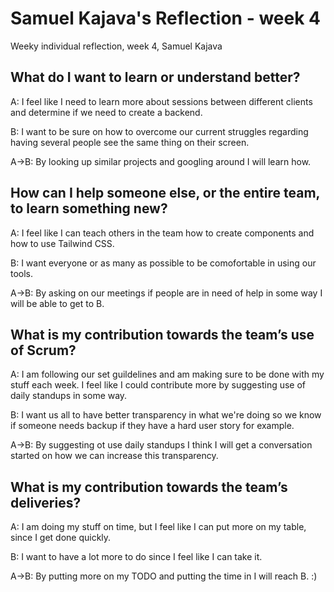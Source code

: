 # Samuel Kajava's Reflection - week 4

Weeky individual reflection, week 4, Samuel Kajava

## What do I want to learn or understand better?

A: I feel like I need to learn more about sessions between different clients and determine if we need to create a backend.

B: I want to be sure on how to overcome our current struggles regarding having several people see the same thing on their screen.

A->B: By looking up similar projects and googling around I will learn how.

## How can I help someone else, or the entire team, to learn something new?

A: I feel like I can teach others in the team how to create components and how to use Tailwind CSS.

B: I want everyone or as many as possible to be comofortable in using our tools.

A->B: By asking on our meetings if people are in need of help in some way I will be able to get to B.

## What is my contribution towards the team’s use of Scrum?

A: I am following our set guildelines and am making sure to be done with my stuff each week. I feel like I could contribute more by suggesting use of daily standups in some way.

B: I want us all to have better transparency in what we're doing so we know if someone needs backup if they have a hard user story for example.

A->B: By suggesting ot use daily standups I think I will get a conversation started on how we can increase this transparency.

## What is my contribution towards the team’s deliveries?

A: I am doing my stuff on time, but I feel like I can put more on my table, since I get done quickly.

B: I want to have a lot more to do since I feel like I can take it.

A->B: By putting more on my TODO and putting the time in I will reach B. :)
